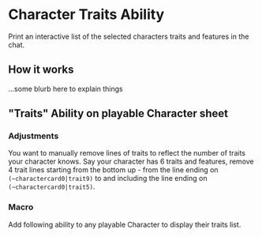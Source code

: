 # Character Traits Ability
Print an interactive list of the selected characters traits and features in the chat.

## How it works
...some blurb here to explain things

## "Traits" Ability on playable Character sheet

### Adjustments
You want to manually remove lines of traits to reflect the number of traits your character knows. Say your character has 6 traits and features, remove 4 trait lines starting from the bottom up - from the line ending on `(~charactercard0|trait9)` to and including the line ending on `(~charactercard0|trait5)`.

### Macro
Add following ability to any playable Character to display their traits list.

